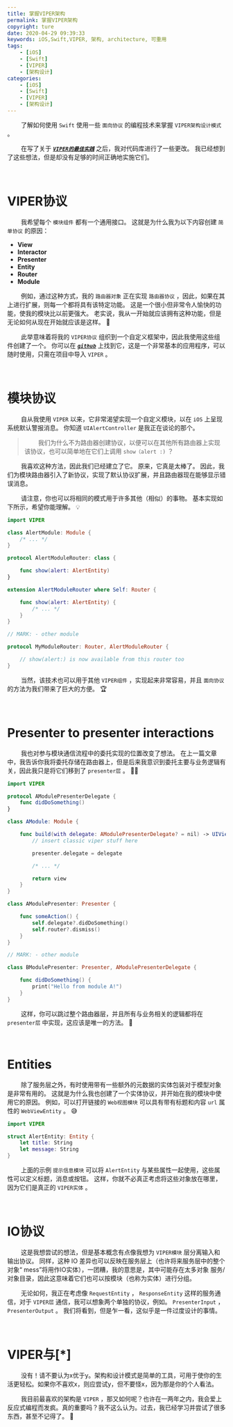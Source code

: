```yaml
---
title: 掌握VIPER架构
permalink: 掌握VIPER架构
copyright: ture
date: 2020-04-29 09:39:33
keywords: iOS,Swift,VIPER, 架构, architecture, 可重用
tags:
    - [iOS]
    - [Swift]
    - [VIPER]
    - [架构设计]
categories:
    - [iOS]
    - [Swift]
    - [VIPER]
    - [架构设计]
---
```


&nbsp;&nbsp;&nbsp;&nbsp;&nbsp;&nbsp;&nbsp;&nbsp;了解如何使用 ```Swift``` 使用一些 ```面向协议``` 的编程技术来掌握 ```VIPER架构设计模式``` 。

&nbsp;&nbsp;&nbsp;&nbsp;&nbsp;&nbsp;&nbsp;&nbsp;在写了关于 [***```VIPER的最佳实践```***](http://www.xuebaonline.com/%E9%80%82%E7%94%A8%E4%BA%8EiOS%E5%BC%80%E5%8F%91%E4%BA%BA%E5%91%98%E7%9A%84VIPER%E6%9C%80%E4%BD%B3%E5%AE%9E%E8%B7%B5/ "") 之后，我对代码库进行了一些更改。 我已经想到了这些想法，但是却没有足够的时间正确地实施它们。 

</br>

# **VIPER协议**

&nbsp;&nbsp;&nbsp;&nbsp;&nbsp;&nbsp;&nbsp;&nbsp;我希望每个 ```模块组件``` 都有一个通用接口。 这就是为什么我为以下内容创建 ```简单协议``` 的原因：

+ **View**
+ **Interactor**
+ **Presenter**
+ **Entity**
+ **Router**
+ **Module**

&nbsp;&nbsp;&nbsp;&nbsp;&nbsp;&nbsp;&nbsp;&nbsp;例如，通过这种方式，我的 ```路由器对象``` 正在实现 ```路由器协议``` ，因此，如果在其上进行扩展，则每一个都将具有该特定功能。 这是一个很小但非常令人愉快的功能，使我的模块比以前更强大。 老实说，我从一开始就应该拥有这种功能，但是无论如何从现在开始就应该是这样。 😬

&nbsp;&nbsp;&nbsp;&nbsp;&nbsp;&nbsp;&nbsp;&nbsp;此举意味着将我的 ```VIPER协议``` 组织到一个自定义框架中，因此我使用这些组件创建了一个。 你可以在 [***```github```***](https://github.com/CoreKit/VIPER "") 上找到它，这是一个非常基本的应用程序，可以随时使用，只需在项目中导入 ```VIPER``` 。

<br>

# **模块协议**

&nbsp;&nbsp;&nbsp;&nbsp;&nbsp;&nbsp;&nbsp;&nbsp;自从我使用 ```VIPER``` 以来，它非常渴望实现一个自定义模块，以在 ```iOS``` 上呈现系统默认警报消息。 你知道 ```UIAlertController``` 是我正在谈论的那个。 

>&nbsp;&nbsp;&nbsp;&nbsp;&nbsp;&nbsp;&nbsp;&nbsp;我们为什么不为路由器创建协议，以便可以在其他所有路由器上实现该协议，也可以简单地在它们上调用 ```show（alert :)``` ？

&nbsp;&nbsp;&nbsp;&nbsp;&nbsp;&nbsp;&nbsp;&nbsp;我喜欢这种方法，因此我们已经建立了它。 原来，它真是太棒了。 因此，我们为模块路由器引入了新协议，实现了默认协议扩展，并且路由器现在能够显示错误消息。

&nbsp;&nbsp;&nbsp;&nbsp;&nbsp;&nbsp;&nbsp;&nbsp;请注意，你也可以将相同的模式用于许多其他（相似）的事物。 基本实现如下所示，希望你能理解。 💡

``` Swift
import VIPER

class AlertModule: Module {
    /* ... */
}

protocol AlertModuleRouter: class {

    func show(alert: AlertEntity)
}

extension AlertModuleRouter where Self: Router {

    func show(alert: AlertEntity) {
        /* ... */
    }
}

// MARK: - other module

protocol MyModuleRouter: Router, AlertModuleRouter {

    // show(alert:) is now available from this router too
}
```

&nbsp;&nbsp;&nbsp;&nbsp;&nbsp;&nbsp;&nbsp;&nbsp;当然，该技术也可以用于其他 ```VIPER组件``` ，实现起来非常容易，并且 ```面向协议``` 的方法为我们带来了巨大的方便。 🏆

</br>

# **Presenter to presenter interactions**

&nbsp;&nbsp;&nbsp;&nbsp;&nbsp;&nbsp;&nbsp;&nbsp;我也对参与模块通信流程中的委托实现的位置改变了想法。 在上一篇文章中，我告诉你我将委托存储在路由器上，但是后来我意识到委托主要与业务逻辑有关，因此我只是将它们移到了 ```presenter层``` 。 🤷‍♂️

``` Swift
import VIPER

protocol AModulePresenterDelegate {
    func didDoSomething()
}

class AModule: Module {

    func build(with delegate: AModulePresenterDelegate? = nil) -> UIViewController {
        // insert classic viper stuff here

        presenter.delegate = delegate

        /* ... */

        return view
    }
}

class AModulePresenter: Presenter {

    func someAction() {
        self.delegate?.didDoSomething()
        self.router?.dismiss()
    }
}

// MARK: - other module

class BModulePresenter: Presenter, AModulePresenterDelegate {

    func didDoSomething() {
        print("Hello from module A!")
    }
}
```

&nbsp;&nbsp;&nbsp;&nbsp;&nbsp;&nbsp;&nbsp;&nbsp;这样，你可以跳过整个路由器层，并且所有与业务相关的逻辑都将在 ```presenter层``` 中实现，这应该是唯一的方法。 🤪

</br>

# **Entities**

&nbsp;&nbsp;&nbsp;&nbsp;&nbsp;&nbsp;&nbsp;&nbsp;除了服务层之外，有时使用带有一些额外的元数据的实体包装对于模型对象是非常有用的。 这就是为什么我也创建了一个实体协议，并开始在我的模块中使用它的原因。 例如，可以打开链接的 ```Web视图模块``` 可以具有带有标题和内容 ```url``` 属性的 ```WebViewEntity``` 。 😅

``` Swift
import VIPER

struct AlertEntity: Entity {
    let title: String
    let message: String
}
```

&nbsp;&nbsp;&nbsp;&nbsp;&nbsp;&nbsp;&nbsp;&nbsp;上面的示例 ```提示信息模块``` 可以将 ```AlertEntity``` 与某些属性一起使用，这些属性可以定义标题，消息或按钮。 这样，你就不必真正考虑将这些对象放在哪里，因为它们是真正的 ```VIPER实体``` 。

</br>

# **IO协议**

&nbsp;&nbsp;&nbsp;&nbsp;&nbsp;&nbsp;&nbsp;&nbsp;这是我想尝试的想法，但是基本概念有点像我想为 ```VIPER模块``` 层分离输入和输出协议。 同样，这种 IO 差异也可以反映在服务层上（也许将来服务层中的整个对象“ mess”将用作IO实体），一团糟，我的意思是，其中可能存在太多对象 服务/对象目录，因此这意味着它们也可以按模块（也称为实体）进行分组。

&nbsp;&nbsp;&nbsp;&nbsp;&nbsp;&nbsp;&nbsp;&nbsp;无论如何，我正在考虑像 ```RequestEntity``` ， ```ResponseEntity``` 这样的服务通信，对于 ```VIPER层``` 通信，我可以想象两个单独的协议，例如。  ```PresenterInput``` ， ```PresenterOutput``` 。 我们将看到，但是乍一看，这似乎是一件过度设计的事情。

<br>

# **VIPER与[*]**

&nbsp;&nbsp;&nbsp;&nbsp;&nbsp;&nbsp;&nbsp;&nbsp;没有！请不要认为x优于y。架构和设计模式是简单的工具，可用于使你的生活更轻松。如果你不喜欢x，则应尝试y，但不要怪x，因为那是你的个人看法。

&nbsp;&nbsp;&nbsp;&nbsp;&nbsp;&nbsp;&nbsp;&nbsp;我目前最喜欢的架构是 ```VIPER``` ，那又如何呢？也许在一两年之内，我会爱上反应式编程而发疯。真的重要吗？我不这么认为。过去，我已经学习并尝试了很多东西，甚至不记得了。 🧠

